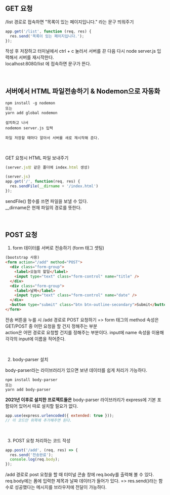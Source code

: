 ## GET 요청

/list 경로로 접속하면 "목록이 있는 페이지입니다." 라는 문구 띄워주기

```js
app.get('/list', function (req, res) {
  res.send('목록이 있는 페이지입니다.');
});
```

작성 후 저장하고 터미널에서 ctrl + c 눌러서 서버를 끈 다음 다시 node server.js 입력해서 서버를 재시작한다. <br>
localhost:8080/list 에 접속하면 문구가 뜬다.

<br>

## 서버에서 HTML 파일전송하기 & Nodemon으로 자동화

```
npm install -g nodemon
또는
yarn add global nodemon

설치하고 나서
nodemon server.js 입력

파일 저장할 때마다 알아서 서버를 새로 재시작해 준다.
```

<br>

GET 요청시 HTML 파일 보내주기

```js
(server.js랑 같은 폴더에 index.html 생성)

(server.js)
app.get('/', function(req, res) {
  res.sendFile(__dirname + '/index.html')
});
```

sendFile() 함수를 쓰면 파일을 보낼 수 있다. <br>
\_\_dirname은 현재 파일의 경로를 뜻한다.

<br>

## POST 요청

1. form 데이터를 서버로 전송하기 (form 태그 셋팅)

```html
(bootstrap 사용)
<form action="/add" method="POST">
  <div class="form-group">
    <label>오늘의 할일</label>
    <input type="text" class="form-control" name="title" />
  </div>
  <div class="form-group">
    <label>날짜</label>
    <input type="text" class="form-control" name="date" />
  </div>
  <button type="submit" class="btn btn-outline-secondary">Submit</button>
</form>
```

전송 버튼을 누를 시 /add 경로로 POST 요청하기 => form 태그의 method 속성은 GET/POST 중 어떤 요청을 할 건지 정해주는 부분 <br>
action은 어떤 경로로 요청할 건지를 정해주는 부분이다. input에 name 속성을 이용해 각각의 input에 이름을 적어준다.

<br>

2. body-parser 설치

body-parser라는 라이브러리가 있으면 보낸 데이터를 쉽게 처리가 가능하다.

```
npm install body-parser
또는
yarn add body-parser
```

**2021년 이후로 설치한 프로젝트들은** body-parser 라이브러리가 express에 기본 포함되어 있어서 따로 설치할 필요가 없다.

```js
app.use(express.urlencoded({ extended: true }));
// 이 코드만 위쪽에 추가해주면 된다.
```

<br>

3. POST 요청 처리하는 코드 작성

```js
app.post('/add', (req, res) => {
  res.send('전송완료');
  console.log(req.body);
});
```

/add 경로로 post 요청을 할 때 터미널 콘솔 창에 req.body를 출력해 볼 수 있다. <br>
req.body에는 폼에 입력한 제목과 날짜 데이터가 들어가 있다. => res.send()라는 함수로 성공했다는 메시지를 브라우저에 전달이 가능하다.
